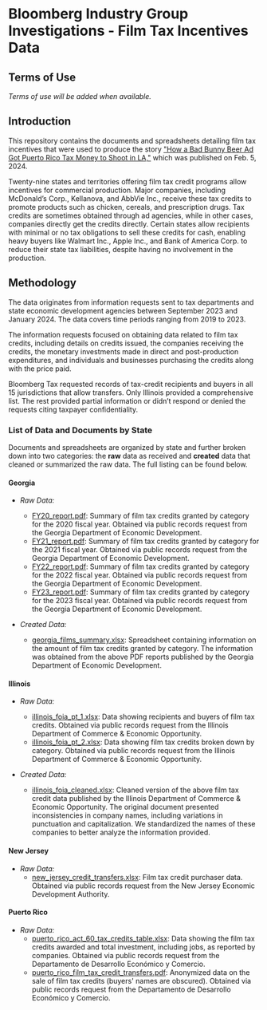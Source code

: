 # Bloomberg Industry Group Investigations - Film Tax Incentives Data

## Terms of Use
*Terms of use will be added when available.*

## Introduction

This repository contains the documents and spreadsheets detailing film tax incentives that were used to produce the story ["How a Bad Bunny Beer Ad Got Puerto Rico Tax Money to Shoot in LA,"](https://news.bloombergtax.com/daily-tax-report/how-a-bad-bunny-beer-ad-got-puerto-rico-tax-money-to-shoot-in-la) which was published on Feb. 5, 2024.

Twenty-nine states and territories offering film tax credit programs allow incentives for commercial production. Major companies, including McDonald’s Corp., Kellanova, and AbbVie Inc., receive these tax credits to promote products such as chicken, cereals, and prescription drugs. Tax credits are sometimes obtained through ad agencies, while in other cases, companies directly get the credits directly. Certain states allow recipients with minimal or no tax obligations to sell these credits for cash, enabling heavy buyers like Walmart Inc., Apple Inc., and Bank of America Corp. to reduce their state tax liabilities, despite having no involvement in the production.

## Methodology

The data originates from information requests sent to tax departments and state economic development agencies between September 2023 and January 2024. The data covers time periods ranging from 2019 to 2023.

The information requests focused on obtaining data related to film tax credits, including details on credits issued, the companies receiving the credits, the monetary investments made in direct and post-production expenditures, and individuals and businesses purchasing the credits along with the price paid.

Bloomberg Tax requested records of tax-credit recipients and buyers in all 15 jurisdictions that allow transfers. Only Illinois provided a comprehensive list. The rest provided partial information or didn’t respond or denied the requests citing taxpayer confidentiality. 

### List of Data and Documents by State

Documents and spreadsheets are organized by state and further broken down into two categories: the **raw** data as received and **created** data that cleaned or summarized the raw data. The full listing can be found below.

#### Georgia
- *Raw Data:*
  - [FY20_report.pdf](data/raw/georgia/FY20_report.pdf): Summary of film tax credits granted by category for the 2020 fiscal year. Obtained via public records request from the Georgia Department of Economic Development.
  - [FY21_report.pdf](data/raw/georgia/FY21_report.pdf): Summary of film tax credits granted by category for the 2021 fiscal year. Obtained via public records request from the Georgia Department of Economic Development.
  - [FY22_report.pdf](data/raw/georgia/FY22_report.pdf): Summary of film tax credits granted by category for the 2022 fiscal year. Obtained via public records request from the Georgia Department of Economic Development.
  - [FY23_report.pdf](data/raw/georgia/FY23_report.pdf): Summary of film tax credits granted by category for the 2023 fiscal year. Obtained via public records request from the Georgia Department of Economic Development.

- *Created Data:*
  - [georgia_films_summary.xlsx](data/created/georgia/georgia_films_summary.xlsx): Spreadsheet containing information on the amount of film tax credits granted by category. The information was obtained from the above PDF reports published by the Georgia Department of Economic Development.


#### Illinois
- *Raw Data:*
  - [illinois_foia_pt_1.xlsx](data/raw/illinois/illinois_foia_pt_1.xlsx): Data showing recipients and buyers of film tax credits. Obtained via public records request from the Illinois Department of Commerce & Economic Opportunity.
  - [illinois_foia_pt_2.xlsx](data/raw/illinois/illinois_foia_pt_2.xlsx): Data showing film tax credits broken down by category. Obtained via public records request from the Illinois Department of Commerce & Economic Opportunity.

- *Created Data:*
  - [illinois_foia_cleaned.xlsx](data/created/illinois/illinois_foia_cleaned.xlsx): Cleaned version of the above film tax credit data published by the Illinois Department of Commerce & Economic Opportunity. The original document presented inconsistencies in company names, including variations in punctuation and capitalization. We standardized the names of these companies to better analyze the information provided. 


#### New Jersey
- *Raw Data:*
  - [new_jersey_credit_transfers.xlsx](data/raw/new_jersey/new_jersey_credit_transfers.xlsx): Film tax credit purchaser data. Obtained via public records request from the New Jersey Economic Development Authority.


#### Puerto Rico
- *Raw Data:*
  - [puerto_rico_act_60_tax_credits_table.xlsx](data/raw/puerto_rico/puerto_rico_act_60_tax_credits_table.xlsx): Data showing the film tax credits awarded and total investment, including jobs, as reported by companies. Obtained via public records request from the Departamento de Desarrollo Económico y Comercio.
  - [puerto_rico_film_tax_credit_transfers.pdf](data/raw/puerto_rico/puerto_rico_film_tax_credit_transfers.pdf): Anonymized data on the sale of film tax credits (buyers' names are obscured). Obtained via public records request from the Departamento de Desarrollo Económico y Comercio.
